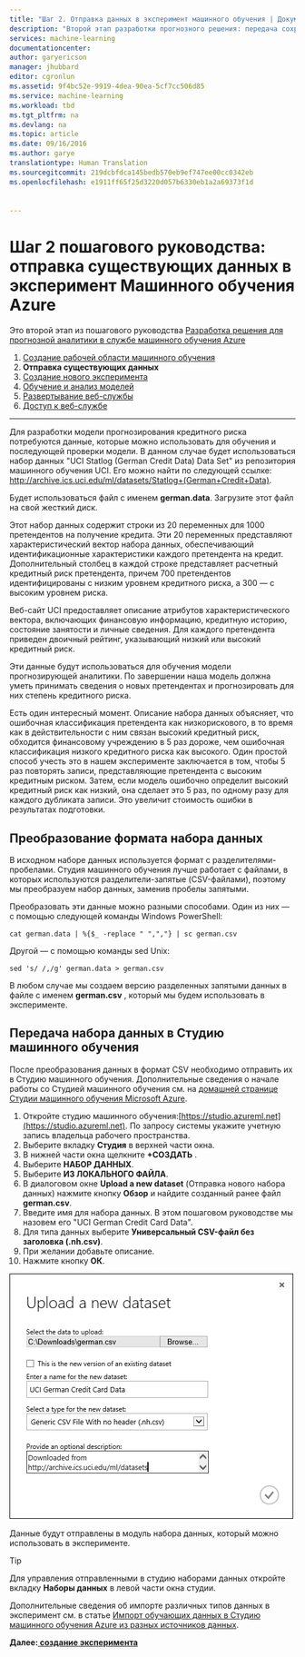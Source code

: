 ```yaml
---
title: "Шаг 2. Отправка данных в эксперимент машинного обучения | Документация Майкрософт"
description: "Второй этап разработки прогнозного решения: передача сохраненных общедоступных данных в Студию машинного обучения Azure."
services: machine-learning
documentationcenter: 
author: garyericson
manager: jhubbard
editor: cgronlun
ms.assetid: 9f4bc52e-9919-4dea-90ea-5cf7cc506d85
ms.service: machine-learning
ms.workload: tbd
ms.tgt_pltfrm: na
ms.devlang: na
ms.topic: article
ms.date: 09/16/2016
ms.author: garye
translationtype: Human Translation
ms.sourcegitcommit: 219dcbfdca145bedb570eb9ef747ee00cc0342eb
ms.openlocfilehash: e1911ff65f25d3220d057b6330eb1a2a69373f1d


---
```

# <a name="walkthrough-step-2-upload-existing-data-into-an-azure-machine-learning-experiment"></a>Шаг 2 пошагового руководства: отправка существующих данных в эксперимент Машинного обучения Azure
Это второй этап из пошагового руководства [Разработка решения для прогнозной аналитики в службе машинного обучения Azure](machine-learning-walkthrough-develop-predictive-solution.md)

1. [Создание рабочей области машинного обучения](machine-learning-walkthrough-1-create-ml-workspace.md)
2. **Отправка существующих данных**
3. [Создание нового эксперимента](machine-learning-walkthrough-3-create-new-experiment.md)
4. [Обучение и анализ моделей](machine-learning-walkthrough-4-train-and-evaluate-models.md)
5. [Развертывание веб-службы](machine-learning-walkthrough-5-publish-web-service.md)
6. [Доступ к веб-службе](machine-learning-walkthrough-6-access-web-service.md)

- - -
Для разработки модели прогнозирования кредитного риска потребуются данные, которые можно использовать для обучения и последующей проверки модели. В данном случае будет использоваться набор данных "UCI Statlog (German Credit Data) Data Set" из репозитория машинного обучения UCI. Его можно найти по следующей ссылке:   
<a href="http://archive.ics.uci.edu/ml/datasets/Statlog+(German+Credit+Data)">http://archive.ics.uci.edu/ml/datasets/Statlog+(German+Credit+Data)</a>.

Будет использоваться файл с именем **german.data**. Загрузите этот файл на свой жесткий диск.  

Этот набор данных содержит строки из 20 переменных для 1000 претендентов на получение кредита. Эти 20 переменных представляют характеристический вектор набора данных, обеспечивающий идентификационные характеристики каждого претендента на кредит. Дополнительный столбец в каждой строке представляет расчетный кредитный риск претендента, причем 700 претендентов идентифицированы с низким уровнем кредитного риска, а 300 — с высоким уровнем риска.

Веб-сайт UCI предоставляет описание атрибутов характеристического вектора, включающих финансовую информацию, кредитную историю, состояние занятости и личные сведения. Для каждого претендента приведен двоичный рейтинг, указывающий низкий или высокий кредитный риск.  

Эти данные будут использоваться для обучения модели прогнозирующей аналитики. По завершении наша модель должна уметь принимать сведения о новых претендентах и прогнозировать для них степень кредитного риска.  

Есть один интересный момент. Описание набора данных объясняет, что ошибочная классификация претендента как низкорискового, в то время как в действительности с ним связан высокий кредитный риск, обходится финансовому учреждению в 5 раз дороже, чем ошибочная классификация низкого кредитного риска как высокого. Один простой способ учесть это в нашем эксперименте заключается в том, чтобы 5 раз повторять записи, представляющие претендента с высоким кредитным риском. Затем, если модель ошибочно определит высокий кредитный риск как низкий, она сделает это 5 раз, по одному разу для каждого дубликата записи. Это увеличит стоимость ошибки в результатах подготовки.  

## <a name="convert-the-dataset-format"></a>Преобразование формата набора данных
В исходном наборе данных используется формат с разделителями-пробелами. Студия машинного обучения лучше работает с файлами, в которых используются разделители-запятые (CSV-файлами), поэтому мы преобразуем набор данных, заменив пробелы запятыми.  

Преобразовать эти данные можно разными способами. Один из них — с помощью следующей команды Windows PowerShell:   

    cat german.data | %{$_ -replace " ",","} | sc german.csv  

Другой — с помощью команды sed Unix:  

    sed 's/ /,/g' german.data > german.csv  

В любом случае мы создаем версию разделенных запятыми данных в файле с именем **german.csv** , который мы будем использовать в эксперименте.

## <a name="upload-the-dataset-to-machine-learning-studio"></a>Передача набора данных в Студию машинного обучения
После преобразования данных в формат CSV необходимо отправить их в Студию машинного обучения. Дополнительные сведения о начале работы со Студией машинного обучения см. на [домашней странице Студии машинного обучения Microsoft Azure](https://studio.azureml.net/).

1. Откройте студию машинного обучения:[https://studio.azureml.net](https://studio.azureml.net). По запросу системы укажите учетную запись владельца рабочего пространства.
2. Выберите вкладку **Студия** в верхней части окна.
3. В нижней части окна щелкните **+СОЗДАТЬ** .
4. Выберите **НАБОР ДАННЫХ**.
5. Выберите **ИЗ ЛОКАЛЬНОГО ФАЙЛА**.
6. В диалоговом окне **Upload a new dataset** (Отправка нового набора данных) нажмите кнопку **Обзор** и найдите созданный ранее файл **german.csv**.
7. Введите имя для набора данных. В этом пошаговом руководстве мы назовем его "UCI German Credit Card Data".
8. Для типа данных выберите **Универсальный CSV-файл без заголовка (.nh.csv)**.
9. При желании добавьте описание.
10. Нажмите кнопку **ОК**.  

![Передача набора данных][1]  

Данные будут отправлены в модуль набора данных, который можно использовать в эксперименте.

> [!TIP]
> Для управления отправленными в студию наборами данных откройте вкладку **Наборы данных** в левой части окна студии.
> 
> 

Дополнительные сведения об импорте различных типов данных в эксперимент см. в статье [Импорт обучающих данных в Студию машинного обучения Azure из разных источников данных](machine-learning-data-science-import-data.md).

**Далее:[ создание эксперимента](machine-learning-walkthrough-3-create-new-experiment.md)**

[1]: ./media/machine-learning-walkthrough-2-upload-data/upload1.png



<!--HONumber=Nov16_HO3-->



